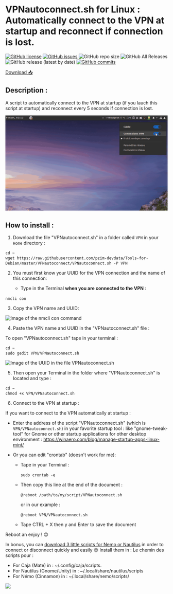# VPNautoconnect.sh for Linux : Automatically connect to the VPN at startup and reconnect if connection is lost.

[![GitHub license](https://img.shields.io/github/license/pzim-devdata/Tools-for-Debian?style=plastic)](https://github.com/pzim-devdata/Tools-for-Debian/blob/master/LICENSE)   [![GitHub issues](https://img.shields.io/github/issues/pzim-devdata/Tools-for-Debian?style=plastic)](https://github.com/pzim-devdata/Tools-for-Debian/issues)    ![GitHub repo size](https://img.shields.io/github/repo-size/pzim-devdata/Tools-for-Debian?style=plastic)    ![GitHub All Releases](https://img.shields.io/github/downloads/pzim-devdata/Tools-for-Debian/total?style=plastic)    ![GitHub release (latest by date)](https://img.shields.io/github/v/release/pzim-devdata/Tools-for-Debian?style=plastic)    [![GitHub commits](https://img.shields.io/github/commits-since/pzim-devdata/Tools-for-Debian/v1.0.0.svg?style=plastic)](https://GitHub.com/pzim-devata/Tools-for-Debian/commit/)

[Download :inbox_tray:](https://github.com/pzim-devdata/Tools-for-Linux/releases/download/v1.0.0/VPNautoconnect.zip)

## Description :

A script to automatically connect to the VPN at startup (if you lauch this script at startup) and reconnect  every 5 seconds if connection is lost.


![Presentation__gif](GifVPN)


## How to install :



1. Download the file "VPNautoconnect.sh" in a folder called `VPN` in your `Home` directory :

```
cd ~
wget https://raw.githubusercontent.com/pzim-devdata/Tools-for-Debian/master/VPNautoconnect/VPNautoconnect.sh -P VPN
```





2. You must first know your UUID for the VPN connection and the name of this connection:

    - Type in the Terminal **when you are connected to the VPN** :

`nmcli con`





3. Copy the VPN name and UUID:


![Image of the nmcli con command](https://github.com/pzim-devdata/Tools-for-Debian/blob/master/VPNautoconnect/Image1.png)





4. Paste the VPN name and UUID in the "VPNautoconnect.sh" file :

To open "VPNautoconnect.sh" tape in your terminal :
```
cd ~
sudo gedit VPN/VPNautoconnect.sh
``` 

![Image of the UUID in the file VPNautoconnect.sh](https://github.com/pzim-devdata/Tools-for-Debian/blob/master/VPNautoconnect/Image2.png)





5. Then open your Terminal in the folder where "VPNautoconnect.sh" is located and type :

```
cd ~
chmod +x VPN/VPNautoconnect.sh
``` 





6. Connect to the VPN at startup :

If you want to connect to the VPN automatically at startup :

   - Enter the address of the script "VPNautoconnect.sh" (which is `VPN/VPNautoconnect.sh`)  in your favorite startup tool : like "gnome-tweak-tool" for Gnome or other startup applications for other desktop environment : https://winaero.com/blog/manage-startup-apps-linux-mint/

   - Or you can edit "crontab" (doesn't work for me):

        - Tape in your Terminal :
        
            `sudo crontab -e`

        - Then copy this line at the end of the document :

            `@reboot /path/to/my/script/VPNautoconnect.sh`

            or in our example :

            `@reboot VPN/VPNautoconnect.sh` 


        - Tape CTRL + X then y and Enter to save the document


Reboot an enjoy ! :blush:

In bonus, you can [download 3 little scripts for Nemo or Nautilus](https://github.com/pzim-devdata/Tools-for-Linux/raw/master/VPNautoconnect/Scripts.zip) in order to connect or disconnect quickly and easily :blush:
Install them in :
 Le chemin des scripts pour :
- For Caja (Mate) in : ~/.config/caja/scripts.
- For Nautilus (Gnome/Unity) in : ~/.local/share/nautilus/scripts
- For Némo (Cinnamon) in : ~/.local/share/nemo/scripts/


![](https://github.com/pzim-devdata/Tools-for-Linux/blob/master/VPNautoconnect/Capture%20d%E2%80%99%C3%A9cran%20du%202020-03-11%2007-07-30.png)


   
